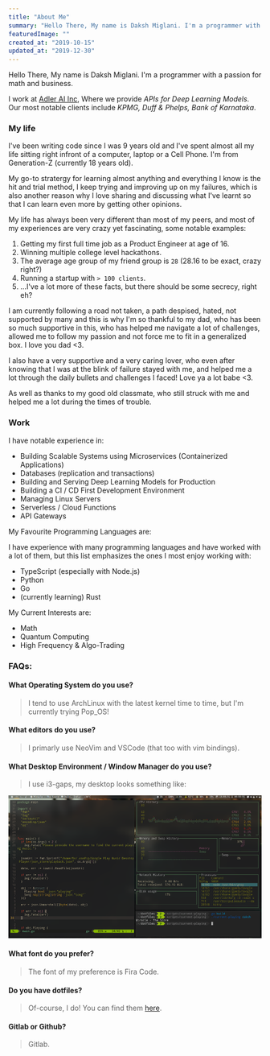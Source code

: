 ```yaml
---
title: "About Me"
summary: "Hello There, My name is Daksh Miglani. I'm a programmer with a passion for math and business. I've been writing code since I was 9 years old and I've spent almost all my life sitting right infront of a computer, laptop or a Cell Phone. I'm from Generation-Z (currently 18 years old)."
featuredImage: ""
created_at: "2019-10-15"
updated_at: "2019-12-30"
---
```


Hello There, My name is Daksh Miglani. I'm a programmer with a passion for math and business.

I work at [Adler AI Inc](https://adler.ai), Where we provide _APIs for Deep Learning Models_. Our most notable clients include _KPMG, Duff & Phelps, Bank of Karnataka_.

### My life

I've been writing code since I was 9 years old and I've spent almost all my life sitting right infront of a computer, laptop or a Cell Phone. I'm from Generation-Z (currently 18 years old).

My go-to stratergy for learning almost anything and everything I know is the hit and trial method, I keep trying and improving up on my failures, which is also another reason why I love sharing and discussing what I've learnt so that I can learn even more by getting other opinions.

My life has always been very different than most of my peers, and most of my experiences are very crazy yet fascinating, some notable examples:

1. Getting my first full time job as a Product Engineer at age of 16.
2. Winning multiple college level hackathons.
3. The average age group of my friend group is `28` (28.16 to be exact, crazy right?)
4. Running a startup with `> 100 clients`.
5. ...I've a lot more of these facts, but there should be some secrecy, right eh?

I am currently following a road not taken, a path despised, hated, not supported by many and this is why I'm so thankful to my dad, who has been so much supportive in this, who has helped me navigate a lot of challenges, allowed me to follow my passion and not force me to fit in a generalized box. I love you dad <3.

I also have a very supportive and a very caring lover, who even after knowing that I was at the blink of failure stayed with me, and helped me a lot through the daily bullets and challenges I faced! Love ya a lot babe <3.

As well as thanks to my good old classmate, who still struck with me and helped me a lot during the times of trouble.

### Work

I have notable experience in:

- Building Scalable Systems using Microservices (Containerized Applications)
- Databases (replication and transactions)
- Building and Serving Deep Learning Models for Production
- Building a CI / CD First Development Environment
- Managing Linux Servers
- Serverless / Cloud Functions
- API Gateways

My Favourite Programming Languages are:

I have experience with many programming languages and have worked with a lot of them, but this list emphasizes the ones I most enjoy working with:

- TypeScript (especially with Node.js)
- Python
- Go
- (currently learning) Rust

My Current Interests are:

- Math
- Quantum Computing
- High Frequency &amp; Algo-Trading

### FAQs:

#### What Operating System do you use?

> I tend to use ArchLinux with the latest kernel time to time, but I'm currently trying Pop_OS!

#### What editors do you use?

> I primarly use NeoVim and VSCode (that too with vim bindings).

#### What Desktop Environment / Window Manager do you use?

> I use i3-gaps, my desktop looks something like:

![de](./images/de.png)

#### What font do you prefer?

> The font of my preference is Fira Code.

#### Do you have dotfiles?

> Of-course, I do! You can find them [here](https://github.com/DakshMiglani/dotfiles).

#### Gitlab or Github?

> Gitlab.
